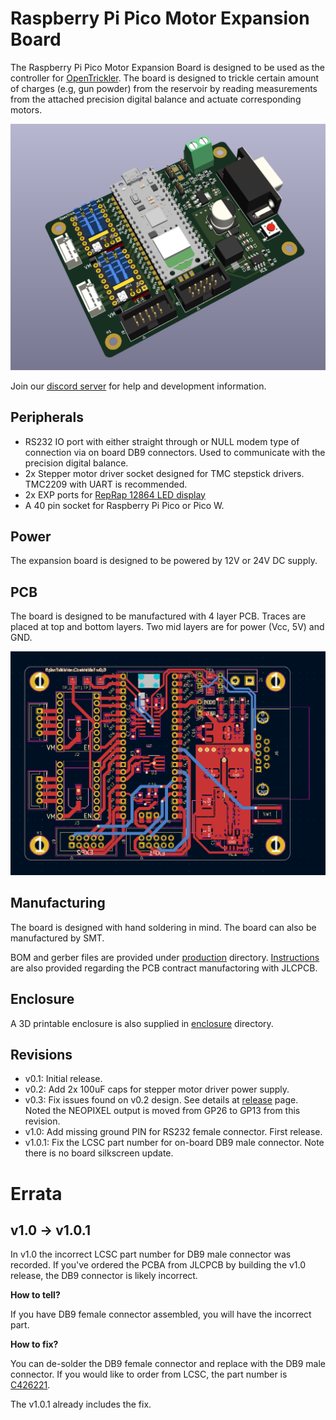 # Raspberry Pi Pico Motor Expansion Board

The Raspberry Pi Pico Motor Expansion Board is designed to be used as the controller for [OpenTrickler](https://github.com/eamars/OpenTrickler). The board is designed to trickle certain amount of charges (e.g, gun powder) from the reservoir by reading measurements from the attached precision digital balance and actuate corresponding motors. 

![3d_view](resources/3d_view.png)

Join our [discord server](https://discord.gg/ZhdThA2vrW) for help and development information. 

## Peripherals

* RS232 IO port with either straight through or NULL modem type of connection via on board DB9 connectors. Used to communicate with the precision digital balance. 
* 2x Stepper motor driver socket designed for TMC stepstick drivers. TMC2209 with UART is recommended. 
* 2x EXP ports for [RepRap 12864 LED display](https://reprap.org/wiki/RepRapDiscount_Full_Graphic_Smart_Controller)
* A 40 pin socket for Raspberry Pi Pico or Pico W. 

## Power

The expansion board is designed to be powered by 12V or 24V DC supply. 

## PCB

The board is designed to be manufactured with 4 layer PCB. Traces are placed at top and bottom layers. Two mid layers are for power (Vcc, 5V) and GND. 

![top_view](resources/top_view.png)

## Manufacturing

The board is designed with hand soldering in mind. The board can also be manufactured by SMT. 

BOM and gerber files are provided under [production](production) directory. [Instructions](production/README.md) are also provided regarding the PCB contract manufactoring with JLCPCB. 

## Enclosure

A 3D printable enclosure is also supplied in [enclosure](enclosure) directory. 

## Revisions

* v0.1: Initial release.
* v0.2: Add 2x 100uF caps for stepper motor driver power supply. 
* v0.3: Fix issues found on v0.2 design. See details at [release](https://github.com/eamars/RaspberryPi-Pico-Motor-Expansion-Board/releases/tag/v0.3) page. 
  Noted the NEOPIXEL output is moved from GP26 to GP13 from this revision. 
* v1.0: Add missing ground PIN for RS232 female connector. First release. 
* v1.0.1: Fix the LCSC part number for on-board DB9 male connector. Note there is no board silkscreen update. 

# Errata

## v1.0 -> v1.0.1

In v1.0 the incorrect LCSC part number for DB9 male connector was recorded. If you've ordered the PCBA from JLCPCB by building the v1.0 release, the DB9 connector is likely incorrect. 

**How to tell?**

If you have DB9 female connector assembled, you will have the incorrect part. 

**How to fix?**

You can de-solder the DB9 female connector and replace with the DB9 male connector. If you would like to order from LCSC, the part number is [C426221](https://www.lcsc.com/product-detail/_FOXCONN-_C426221.html).

The v1.0.1 already includes the fix. 
